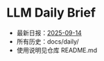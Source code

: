 # LLM Daily Brief

- 最新日报：[2025-09-14](./daily/2025-09-14.md)
- 所有历史：docs/daily/
- 使用说明见仓库 README.md
